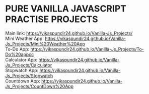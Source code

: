 <h1>PURE VANILLA JAVASCRIPT PRACTISE PROJECTS</h1>

Main link: https://vikaspundir24.github.io/Vanilla-Js_Projects/<br/>
Mini Weather App: https://vikaspundir24.github.io/Vanilla-Js_Projects/Mini%20Weather%20App<br/>
To-Do App: https://vikaspundir24.github.io/Vanilla-Js_Projects/To-Do%20appcc<br/>
Calculator App: https://vikaspundir24.github.io/Vanilla-Js_Projects/Calculator<br/>
Stopwatch App: https://vikaspundir24.github.io/Vanilla-Js_Projects/Stopwatch<br/>
Countdown App: https://vikaspundir24.github.io/Vanilla-Js_Projects/CountDown%20App
